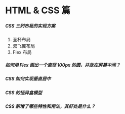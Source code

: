 # HTML & CSS 篇

##### CSS 三列布局的实现方案

1. 圣杯布局
2. 双飞翼布局
3. Flex 布局

##### 如何用 Flex 画出一个直径 100px 的圆，并放在屏幕中间？

##### CSS 如何实现垂直居中

##### CSS 的怪异盒模型

##### CSS 新增了哪些特性和用法，其好处是什么？



